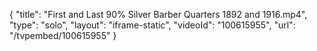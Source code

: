 {
    "title": "First and Last 90% Silver Barber Quarters 1892 and 1916.mp4",
    "type": "solo",
    "layout": "iframe-static",
    "videoId": "100615955",
    "url": "\/tvpembed\/100615955"
}